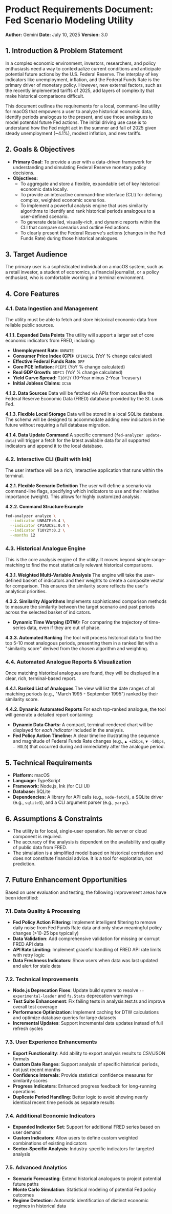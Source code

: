 # Product Requirements Document: Fed Scenario Modeling Utility

**Author:** Gemini
**Date:** July 10, 2025
**Version:** 3.0

## 1. Introduction & Problem Statement

In a complex economic environment, investors, researchers, and policy enthusiasts need a way to contextualize current conditions and anticipate potential future actions by the U.S. Federal Reserve. The interplay of key indicators like unemployment, inflation, and the Federal Funds Rate is the primary driver of monetary policy. However, new external factors, such as the recently implemented tariffs of 2025, add layers of complexity that make historical comparisons difficult.

This document outlines the requirements for a local, command-line utility for macOS that empowers a user to analyze historical economic data, identify periods analogous to the present, and use those analogues to model potential future Fed actions. The initial driving use case is to understand how the Fed might act in the summer and fall of 2025 given steady unemployment (~4.1%), modest inflation, and new tariffs.

## 2. Goals & Objectives

* **Primary Goal:** To provide a user with a data-driven framework for understanding and simulating Federal Reserve monetary policy decisions.
* **Objectives:**
  * To aggregate and store a flexible, expandable set of key historical economic data locally.
  * To provide an interactive command-line interface (CLI) for defining complex, weighted economic scenarios.
  * To implement a powerful analysis engine that uses similarity algorithms to identify and rank historical periods analogous to a user-defined scenario.
  * To generate detailed, visually-rich, and dynamic reports within the CLI that compare scenarios and outline Fed actions.
  * To clearly present the Federal Reserve's actions (changes in the Fed Funds Rate) during those historical analogues.

## 3. Target Audience

The primary user is a sophisticated individual on a macOS system, such as a retail investor, a student of economics, a financial journalist, or a policy enthusiast, who is comfortable working in a terminal environment.

## 4. Core Features

### 4.1. Data Ingestion and Management
The utility must be able to fetch and store historical economic data from reliable public sources.

**4.1.1. Expanded Data Points**
The utility will support a larger set of core economic indicators from FRED, including:
*   **Unemployment Rate:** `UNRATE`
*   **Consumer Price Index (CPI):** `CPIAUCSL` (YoY % change calculated)
*   **Effective Federal Funds Rate:** `DFF`
*   **Core PCE Inflation:** `PCEPI` (YoY % change calculated)
*   **Real GDP Growth:** `GDPC1` (YoY % change calculated)
*   **Yield Curve Spread:** `T10Y2Y` (10-Year minus 2-Year Treasury)
*   **Initial Jobless Claims:** `ICSA`

**4.1.2. Data Sources**
Data will be fetched via APIs from sources like the Federal Reserve Economic Data (FRED) database provided by the St. Louis Fed.

**4.1.3. Flexible Local Storage**
Data will be stored in a local SQLite database. The schema will be designed to accommodate adding new indicators in the future without requiring a full database migration.

**4.1.4. Data Update Command**
A specific command (`fed-analyzer update-data`) will trigger a fetch for the latest available data for all supported indicators and append it to the local database.

### 4.2. Interactive CLI (Built with Ink)
The user interface will be a rich, interactive application that runs within the terminal.

**4.2.1. Flexible Scenario Definition**
The user will define a scenario via command-line flags, specifying which indicators to use and their relative importance (weight). This allows for highly customized analysis.

**4.2.2. Command Structure Example**
```bash
fed-analyzer analyze \
  --indicator UNRATE:0.4 \
  --indicator CPIAUCSL:0.4 \
  --indicator T10Y2Y:0.2 \
  --months 12
```

### 4.3. Historical Analogue Engine
This is the core analysis engine of the utility. It moves beyond simple range-matching to find the most statistically relevant historical comparisons.

**4.3.1. Weighted Multi-Variable Analysis**
The engine will take the user-defined basket of indicators and their weights to create a composite vector for comparison. This ensures the similarity score reflects the user's analytical priorities.

**4.3.2. Similarity Algorithms**
Implements sophisticated comparison methods to measure the similarity between the target scenario and past periods across the selected basket of indicators.
*   **Dynamic Time Warping (DTW):** For comparing the trajectory of time-series data, even if they are out of phase.

**4.3.3. Automated Ranking**
The tool will process historical data to find the top 5-10 most analogous periods, presenting them in a ranked list with a "similarity score" derived from the chosen algorithm and weighting.

### 4.4. Automated Analogue Reports & Visualization
Once matching historical analogues are found, they will be displayed in a clear, rich, terminal-based report.

**4.4.1. Ranked List of Analogues**
The view will list the date ranges of all matching periods (e.g., "March 1995 - September 1995") ranked by their similarity score.

**4.4.2. Dynamic Automated Reports**
For each top-ranked analogue, the tool will generate a detailed report containing:
*   **Dynamic Data Charts:** A compact, terminal-rendered chart will be displayed for *each indicator* included in the analysis.
*   **Fed Policy Action Timeline:** A clear timeline illustrating the sequence and magnitude of Federal Funds Rate changes (e.g., `▲ +25bps`, `▼ -50bps`, `— HOLD`) that occurred during and immediately after the analogue period.

## 5. Technical Requirements

* **Platform:** macOS
* **Language:** TypeScript
* **Framework:** Node.js, Ink (for CLI UI)
* **Database:** SQLite
* **Dependencies:** A library for API calls (e.g., `node-fetch`), a SQLite driver (e.g., `sqlite3`), and a CLI argument parser (e.g., `yargs`).

## 6. Assumptions & Constraints

* The utility is for local, single-user operation. No server or cloud component is required.
* The accuracy of the analysis is dependent on the availability and quality of public data from FRED.
* The simulation is a simplified model based on historical correlation and does not constitute financial advice. It is a tool for exploration, not prediction.

## 7. Future Enhancement Opportunities

Based on user evaluation and testing, the following improvement areas have been identified:

### 7.1. Data Quality & Processing
* **Fed Policy Action Filtering**: Implement intelligent filtering to remove daily noise from Fed Funds Rate data and only show meaningful policy changes (>10-25 bps typically)
* **Data Validation**: Add comprehensive validation for missing or corrupt FRED API data
* **API Rate Limiting**: Implement graceful handling of FRED API rate limits with retry logic
* **Data Freshness Indicators**: Show users when data was last updated and alert for stale data

### 7.2. Technical Improvements
* **Node.js Deprecation Fixes**: Update build system to resolve `--experimental-loader` and `fs.Stats` deprecation warnings
* **Test Suite Enhancement**: Fix failing tests in analysis.test.ts and improve overall test coverage
* **Performance Optimization**: Implement caching for DTW calculations and optimize database queries for large datasets
* **Incremental Updates**: Support incremental data updates instead of full refresh cycles

### 7.3. User Experience Enhancements
* **Export Functionality**: Add ability to export analysis results to CSV/JSON formats
* **Custom Date Ranges**: Support analysis of specific historical periods, not just recent months
* **Confidence Intervals**: Provide statistical confidence measures for similarity scores
* **Progress Indicators**: Enhanced progress feedback for long-running operations
* **Duplicate Period Handling**: Better logic to avoid showing nearly identical recent time periods as separate results

### 7.4. Additional Economic Indicators
* **Expanded Indicator Set**: Support for additional FRED series based on user demand
* **Custom Indicators**: Allow users to define custom weighted combinations of existing indicators
* **Sector-Specific Analysis**: Industry-specific indicators for targeted analysis

### 7.5. Advanced Analytics
* **Scenario Forecasting**: Extend historical analogues to project potential future paths
* **Monte Carlo Simulation**: Statistical modeling of potential Fed policy outcomes
* **Regime Detection**: Automatic identification of distinct economic regimes in historical data